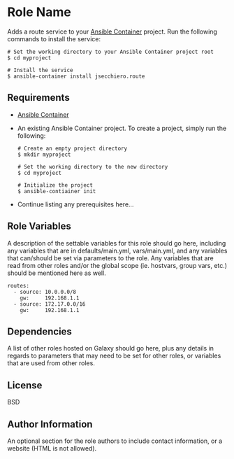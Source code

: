 # Role Name

Adds a route service to your [Ansible Container](https://github.com/ansible/ansible-container) project. Run the following commands
to install the service:

```
# Set the working directory to your Ansible Container project root
$ cd myproject

# Install the service
$ ansible-container install jsecchiero.route
```

## Requirements

- [Ansible Container](https://github.com/ansible/ansible-container)
- An existing Ansible Container project. To create a project, simply run the following:
    ```
    # Create an empty project directory
    $ mkdir myproject

    # Set the working directory to the new directory
    $ cd myproject

    # Initialize the project
    $ ansible-contiainer init
    ```

- Continue listing any prerequisites here...


## Role Variables

A description of the settable variables for this role should go here, including any variables that are in defaults/main.yml, vars/main.yml, and any variables that can/should be set
via parameters to the role. Any variables that are read from other roles and/or the global scope (ie. hostvars, group vars, etc.) should be mentioned here as well.

```
routes:
  - source: 10.0.0.0/8
    gw:     192.168.1.1
  - source: 172.17.0.0/16
    gw:     192.168.1.1
```

## Dependencies

A list of other roles hosted on Galaxy should go here, plus any details in regards to parameters that may need to be set for other roles, or variables that are used from other roles.

## License

BSD

## Author Information

An optional section for the role authors to include contact information, or a website (HTML is not allowed).


